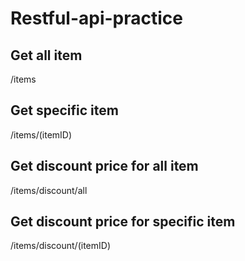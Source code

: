 # Restful-api-practice


## Get all item
/items

## Get specific item
/items/(itemID)

## Get discount price for all item
/items/discount/all

## Get discount price for specific item
/items/discount/(itemID)
